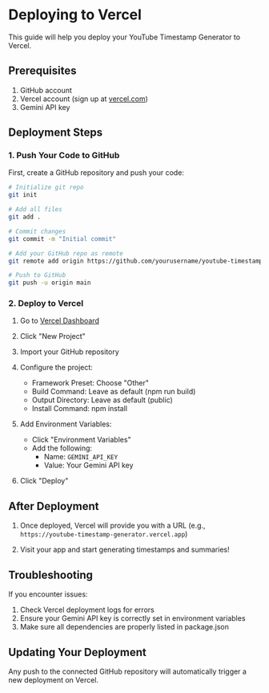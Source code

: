 # Deploying to Vercel

This guide will help you deploy your YouTube Timestamp Generator to Vercel.

## Prerequisites

1. GitHub account
2. Vercel account (sign up at [vercel.com](https://vercel.com))
3. Gemini API key

## Deployment Steps

### 1. Push Your Code to GitHub

First, create a GitHub repository and push your code:

```bash
# Initialize git repo
git init

# Add all files
git add .

# Commit changes
git commit -m "Initial commit"

# Add your GitHub repo as remote
git remote add origin https://github.com/yourusername/youtube-timestamp-generator.git

# Push to GitHub
git push -u origin main
```

### 2. Deploy to Vercel

1. Go to [Vercel Dashboard](https://vercel.com/dashboard)
2. Click "New Project"
3. Import your GitHub repository
4. Configure the project:
   - Framework Preset: Choose "Other"
   - Build Command: Leave as default (npm run build)
   - Output Directory: Leave as default (public)
   - Install Command: npm install

5. Add Environment Variables:
   - Click "Environment Variables"
   - Add the following:
     - Name: `GEMINI_API_KEY`
     - Value: Your Gemini API key

6. Click "Deploy"

## After Deployment

1. Once deployed, Vercel will provide you with a URL (e.g., `https://youtube-timestamp-generator.vercel.app`)

2. Visit your app and start generating timestamps and summaries!

## Troubleshooting

If you encounter issues:

1. Check Vercel deployment logs for errors
2. Ensure your Gemini API key is correctly set in environment variables
3. Make sure all dependencies are properly listed in package.json

## Updating Your Deployment

Any push to the connected GitHub repository will automatically trigger a new deployment on Vercel. 